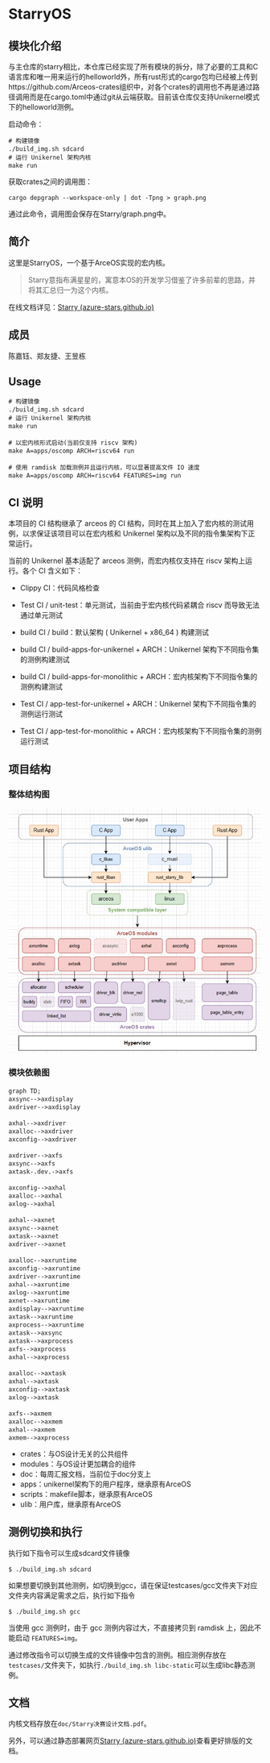 # StarryOS

## 模块化介绍

与主仓库的starry相比，本仓库已经实现了所有模块的拆分，除了必要的工具和C语言库和唯一用来运行的helloworld外，所有rust形式的cargo包均已经被上传到https://github.com/Arceos-crates组织中，对各个crates的调用也不再是通过路径调用而是在cargo.toml中通过git从云端获取。目前该仓库仅支持Unikernel模式下的helloworld测例。

启动命令：

```shell
# 构建镜像
./build_img.sh sdcard
# 运行 Unikernel 架构内核
make run
```

获取crates之间的调用图：

```shell
cargo depgraph --workspace-only | dot -Tpng > graph.png
```

通过此命令，调用图会保存在Starry/graph.png中。



## 简介

这里是StarryOS，一个基于ArceOS实现的宏内核。

> Starry意指布满星星的，寓意本OS的开发学习借鉴了许多前辈的思路，并将其汇总归一为这个内核。

在线文档详见：[Starry (azure-stars.github.io)](https://azure-stars.github.io/Starry/)

## 成员

陈嘉钰、郑友捷、王昱栋

## Usage

```shell
# 构建镜像
./build_img.sh sdcard
# 运行 Unikernel 架构内核
make run

# 以宏内核形式启动(当前仅支持 riscv 架构)
make A=apps/oscomp ARCH=riscv64 run

# 使用 ramdisk 加载测例并且运行内核，可以显著提高文件 IO 速度
make A=apps/oscomp ARCH=riscv64 FEATURES=img run

```

## CI 说明
本项目的 CI 结构继承了 arceos 的 CI 结构，同时在其上加入了宏内核的测试用例，以求保证该项目可以在宏内核和 Unikernel 架构以及不同的指令集架构下正常运行。

当前的 Unikernel 基本适配了 arceos 测例，而宏内核仅支持在 riscv 架构上运行。各个 CI 含义如下：

* Clippy CI：代码风格检查

* Test CI / unit-test：单元测试，当前由于宏内核代码紧耦合 riscv 而导致无法通过单元测试

* build CI / build：默认架构 ( Unikernel + x86_64 ) 构建测试

* build CI / build-apps-for-unikernel + ARCH：Unikernel 架构下不同指令集的测例构建测试

* build CI / build-apps-for-monolithic + ARCH：宏内核架构下不同指令集的测例构建测试

* Test CI / app-test-for-unikernel + ARCH：Unikernel 架构下不同指令集的测例运行测试

* Test CI / app-test-for-monolithic + ARCH：宏内核架构下不同指令集的测例运行测试

## 项目结构

### 整体结构图

![image-20230603005345201](https://raw.githubusercontent.com/Azure-stars/Figure-Bed/main/image-20230603005345201.png)



### 模块依赖图

```mermaid
graph TD;
axsync-->axdisplay
axdriver-->axdisplay

axhal-->axdriver
axalloc-->axdriver
axconfig-->axdriver

axdriver-->axfs
axsync-->axfs
axtask-.dev.->axfs

axconfig-->axhal
axalloc-->axhal
axlog-->axhal

axhal-->axnet
axsync-->axnet
axtask-->axnet
axdriver-->axnet

axalloc-->axruntime
axconfig-->axruntime
axdriver-->axruntime
axhal-->axruntime
axlog-->axruntime
axnet-->axruntime
axdisplay-->axruntime
axtask-->axruntime
axprocess-->axruntime
axtask-->axsync
axtask-->axprocess
axfs-->axprocess
axhal-->axprocess

axalloc-->axtask
axhal-->axtask
axconfig-->axtask
axlog-->axtask

axfs-->axmem
axalloc-->axmem
axhal-->axmem
axmem-->axprocess
```

* crates：与OS设计无关的公共组件
* modules：与OS设计更加耦合的组件
* doc：每周汇报文档，当前位于doc分支上
* apps：unikernel架构下的用户程序，继承原有ArceOS
* scripts：makefile脚本，继承原有ArceOS
* ulib：用户库，继承原有ArceOS



## 测例切换和执行

执行如下指令可以生成sdcard文件镜像

```shell
$ ./build_img.sh sdcard
```

如果想要切换到其他测例，如切换到gcc，请在保证testcases/gcc文件夹下对应文件夹内容满足需求之后，执行如下指令

```shell
$ ./build_img.sh gcc
```

当使用 gcc 测例时，由于 gcc 测例内容过大，不直接拷贝到 ramdisk 上，因此不能启动 `FEATURES=img`。

通过修改指令可以切换生成的文件镜像中包含的测例。相应测例存放在`testcases/`文件夹下，如执行`./build_img.sh libc-static`可以生成libc静态测例。



## 文档

内核文档存放在`doc/Starry决赛设计文档.pdf`。

另外，可以通过静态部署网页[Starry (azure-stars.github.io)](https://azure-stars.github.io/Starry/)查看更好排版的文档。